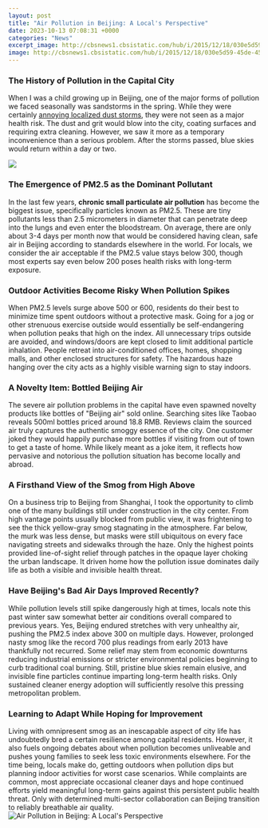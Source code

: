 ```yaml
---
layout: post
title: "Air Pollution in Beijing: A Local's Perspective"
date: 2023-10-13 07:08:31 +0000
categories: "News"
excerpt_image: http://cbsnews1.cbsistatic.com/hub/i/2015/12/18/030e5d59-45de-45c2-b2e4-31afccd084be/chinabeijingsmogskyline.jpg
image: http://cbsnews1.cbsistatic.com/hub/i/2015/12/18/030e5d59-45de-45c2-b2e4-31afccd084be/chinabeijingsmogskyline.jpg
---
```


### The History of Pollution in the Capital City
When I was a child growing up in Beijing, one of the major forms of pollution we faced seasonally was sandstorms in the spring. While they were certainly [annoying localized dust storms](https://logurl.github.io/2024-01-11-u79d1-u5a01-u7279-u673a-u573a-u8fc7-u5883-u514d-u7b7e-u653f-u7b56/), they were not seen as a major health risk. The dust and grit would blow into the city, coating surfaces and requiring extra cleaning. However, we saw it more as a temporary inconvenience than a serious problem. After the storms passed, blue skies would return within a day or two. 

![](https://media.pri.org/s3fs-public/styles/open_graph/public/photos/2014-February/beijing_filthy_air_1.jpg?itok=VyXgXhjE)
### The Emergence of PM2.5 as the Dominant Pollutant 
In the last few years, **chronic small particulate air pollution** has become the biggest issue, specifically particles known as PM2.5. These are tiny pollutants less than 2.5 micrometers in diameter that can penetrate deep into the lungs and even enter the bloodstream. On average, there are only about 3-4 days per month now that would be considered having clean, safe air in Beijing according to standards elsewhere in the world. For locals, we consider the air acceptable if the PM2.5 value stays below 300, though most experts say even below 200 poses health risks with long-term exposure. 
### Outdoor Activities Become Risky When Pollution Spikes
When PM2.5 levels surge above 500 or 600, residents do their best to minimize time spent outdoors without a protective mask. Going for a jog or other strenuous exercise outside would essentially be self-endangering when pollution peaks that high on the index. All unnecessary trips outside are avoided, and windows/doors are kept closed to limit additional particle inhalation. People retreat into air-conditioned offices, homes, shopping malls, and other enclosed structures for safety. The hazardous haze hanging over the city acts as a highly visible warning sign to stay indoors.
### A Novelty Item: Bottled Beijing Air 
The severe air pollution problems in the capital have even spawned novelty products like bottles of "Beijing air" sold online. Searching sites like Taobao reveals 500ml bottles priced around 18.8 RMB. Reviews claim the sourced air truly captures the authentic smoggy essence of the city. One customer joked they would happily purchase more bottles if visiting from out of town to get a taste of home. While likely meant as a joke item, it reflects how pervasive and notorious the pollution situation has become locally and abroad. 
### A Firsthand View of the Smog from High Above
On a business trip to Beijing from Shanghai, I took the opportunity to climb one of the many buildings still under construction in the city center. From high vantage points usually blocked from public view, it was frightening to see the thick yellow-gray smog stagnating in the atmosphere. Far below, the murk was less dense, but masks were still ubiquitous on every face navigating streets and sidewalks through the haze. Only the highest points provided line-of-sight relief through patches in the opaque layer choking the urban landscape. It driven home how the pollution issue dominates daily life as both a visible and invisible health threat.
### Have Beijing's Bad Air Days Improved Recently? 
While pollution levels still spike dangerously high at times, locals note this past winter saw somewhat better air conditions overall compared to previous years. Yes, Beijing endured stretches with very unhealthy air, pushing the PM2.5 index above 300 on multiple days. However, prolonged nasty smog like the record 700 plus readings from early 2013 have thankfully not recurred. Some relief may stem from economic downturns reducing industrial emissions or stricter environmental policies beginning to curb traditional coal burning. Still, pristine blue skies remain elusive, and invisible fine particles continue imparting long-term health risks. Only sustained cleaner energy adoption will sufficiently resolve this pressing metropolitan problem.
### Learning to Adapt While Hoping for Improvement  
Living with omnipresent smog as an inescapable aspect of city life has undoubtedly bred a certain resilience among capital residents. However, it also fuels ongoing debates about when pollution becomes unliveable and pushes young families to seek less toxic environments elsewhere. For the time being, locals make do, getting outdoors when pollution dips but planning indoor activities for worst case scenarios. While complaints are common, most appreciate occasional cleaner days and hope continued efforts yield meaningful long-term gains against this persistent public health threat. Only with determined multi-sector collaboration can Beijing transition to reliably breathable air quality.
![Air Pollution in Beijing: A Local's Perspective](http://cbsnews1.cbsistatic.com/hub/i/2015/12/18/030e5d59-45de-45c2-b2e4-31afccd084be/chinabeijingsmogskyline.jpg)